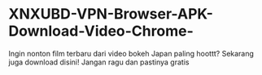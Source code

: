 # XNXUBD-VPN-Browser-APK-Download-Video-Chrome-
Ingin nonton film terbaru dari video bokeh Japan paling hoottt? Sekarang juga download disini! Jangan ragu dan pastinya gratis
